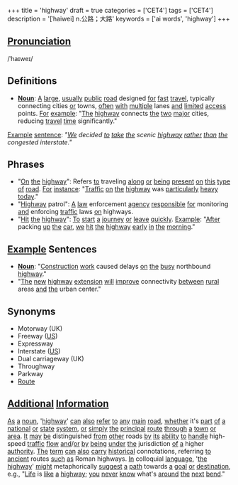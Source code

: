 +++
title = 'highway'
draft = true
categories = ['CET4']
tags = ['CET4']
description = '[ˈhaiwei] n.公路；大路'
keywords = ['ai words', 'highway']
+++

## [Pronunciation](/post/pronunciation/)
/ˈhaɪweɪ/

## Definitions
- **[Noun](/post/noun/)**: [A](/post/a/) [large](/post/large/), [usually](/post/usually/) [public](/post/public/) [road](/post/road/) designed [for](/post/for/) [fast](/post/fast/) [travel](/post/travel/), typically connecting cities [or](/post/or/) towns, [often](/post/often/) [with](/post/with/) [multiple](/post/multiple/) lanes [and](/post/and/) [limited](/post/limited/) [access](/post/access/) points. [For](/post/for/) [example](/post/example/): "[The](/post/the/) [highway](/post/highway/) connects [the](/post/the/) [two](/post/two/) [major](/post/major/) cities, reducing [travel](/post/travel/) [time](/post/time/) significantly."

[Example](/post/example/) [sentence](/post/sentence/): _"[We](/post/we/) decided [to](/post/to/) [take](/post/take/) [the](/post/the/) scenic [highway](/post/highway/) [rather](/post/rather/) [than](/post/than/) [the](/post/the/) congested interstate."_

## Phrases
- "[On](/post/on/) [the](/post/the/) [highway](/post/highway/)": Refers [to](/post/to/) traveling [along](/post/along/) [or](/post/or/) [being](/post/being/) [present](/post/present/) [on](/post/on/) [this](/post/this/) [type](/post/type/) [of](/post/of/) [road](/post/road/). [For](/post/for/) [instance](/post/instance/): "[Traffic](/post/traffic/) [on](/post/on/) [the](/post/the/) [highway](/post/highway/) was [particularly](/post/particularly/) [heavy](/post/heavy/) [today](/post/today/)."
- "[Highway](/post/highway/) patrol": [A](/post/a/) [law](/post/law/) enforcement [agency](/post/agency/) [responsible](/post/responsible/) [for](/post/for/) monitoring [and](/post/and/) enforcing [traffic](/post/traffic/) laws [on](/post/on/) highways.
- "[Hit](/post/hit/) [the](/post/the/) [highway](/post/highway/)": [To](/post/to/) [start](/post/start/) [a](/post/a/) [journey](/post/journey/) [or](/post/or/) [leave](/post/leave/) [quickly](/post/quickly/). [Example](/post/example/): "[After](/post/after/) packing [up](/post/up/) [the](/post/the/) [car](/post/car/), [we](/post/we/) [hit](/post/hit/) [the](/post/the/) [highway](/post/highway/) [early](/post/early/) [in](/post/in/) [the](/post/the/) [morning](/post/morning/)."

## [Example](/post/example/) Sentences
- **[Noun](/post/noun/)**: "[Construction](/post/construction/) [work](/post/work/) caused delays [on](/post/on/) [the](/post/the/) [busy](/post/busy/) northbound [highway](/post/highway/)."
- "[The](/post/the/) [new](/post/new/) [highway](/post/highway/) [extension](/post/extension/) [will](/post/will/) [improve](/post/improve/) connectivity [between](/post/between/) [rural](/post/rural/) areas [and](/post/and/) [the](/post/the/) urban center."

## Synonyms
- Motorway (UK)
- Freeway ([US](/post/us/))
- Expressway
- Interstate ([US](/post/us/))
- Dual carriageway (UK)
- Throughway
- Parkway
- [Route](/post/route/)

## [Additional](/post/additional/) [Information](/post/information/)
[As](/post/as/) [a](/post/a/) [noun](/post/noun/), '[highway](/post/highway/)' [can](/post/can/) [also](/post/also/) [refer](/post/refer/) [to](/post/to/) [any](/post/any/) [main](/post/main/) [road](/post/road/), [whether](/post/whether/) it's [part](/post/part/) [of](/post/of/) [a](/post/a/) [national](/post/national/) [or](/post/or/) [state](/post/state/) [system](/post/system/), [or](/post/or/) [simply](/post/simply/) [the](/post/the/) [principal](/post/principal/) [route](/post/route/) [through](/post/through/) [a](/post/a/) [town](/post/town/) [or](/post/or/) [area](/post/area/). [It](/post/it/) [may](/post/may/) [be](/post/be/) distinguished [from](/post/from/) [other](/post/other/) roads [by](/post/by/) [its](/post/its/) [ability](/post/ability/) [to](/post/to/) [handle](/post/handle/) high-speed [traffic](/post/traffic/) [flow](/post/flow/) [and](/post/and/)/[or](/post/or/) [by](/post/by/) [being](/post/being/) [under](/post/under/) [the](/post/the/) jurisdiction [of](/post/of/) [a](/post/a/) higher [authority](/post/authority/). [The](/post/the/) [term](/post/term/) [can](/post/can/) [also](/post/also/) [carry](/post/carry/) [historical](/post/historical/) connotations, referring [to](/post/to/) [ancient](/post/ancient/) routes [such](/post/such/) [as](/post/as/) Roman highways. [In](/post/in/) colloquial [language](/post/language/), '[the](/post/the/) [highway](/post/highway/)' [might](/post/might/) metaphorically [suggest](/post/suggest/) [a](/post/a/) [path](/post/path/) towards [a](/post/a/) [goal](/post/goal/) [or](/post/or/) [destination](/post/destination/), e.g., "[Life](/post/life/) is [like](/post/like/) [a](/post/a/) [highway](/post/highway/); [you](/post/you/) [never](/post/never/) [know](/post/know/) what's [around](/post/around/) [the](/post/the/) [next](/post/next/) [bend](/post/bend/)."
